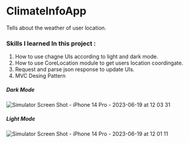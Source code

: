 # ClimateInfoApp
Tells about the weather of user location.

### Skills I learned In this project :
1. How to use chagne UIs according to light and dark mode.
2. How to use CoreLocation module to get users location coordingate.
3. Request and parse json response to update UIs.
4. MVC Desing Pattern

##### Dark Mode


![Simulator Screen Shot - iPhone 14 Pro - 2023-06-19 at 12 03 31](https://github.com/deep-gtm/ClimateInfoApp/assets/70434931/fff878ad-fb8b-4998-9e8e-80afb11dd2c6)

##### Light Mode
![Simulator Screen Shot - iPhone 14 Pro - 2023-06-19 at 12 01 11](https://github.com/deep-gtm/ClimateInfoApp/assets/70434931/4b904b68-f780-4a94-a81c-52677a5ec79c)
